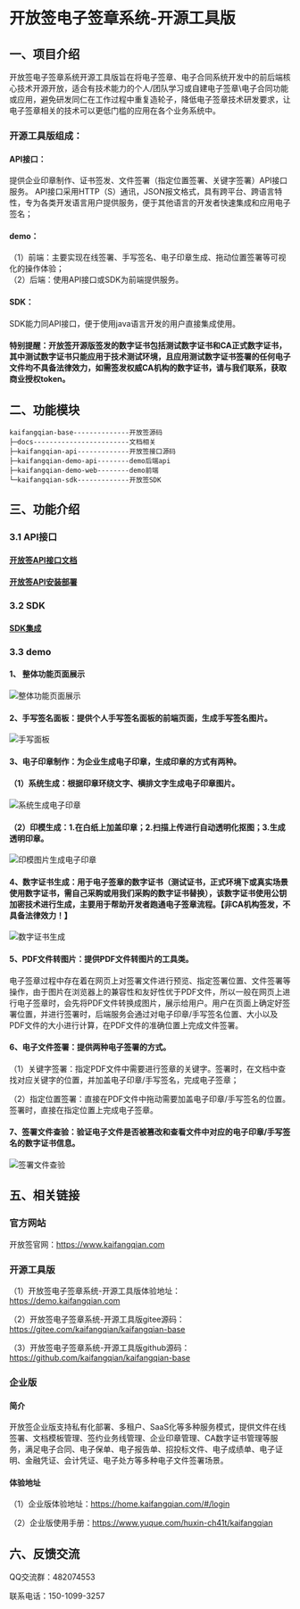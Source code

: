 # 开放签电子签章系统-开源工具版

## 一、项目介绍

开放签电子签章系统开源工具版旨在将电子签章、电子合同系统开发中的前后端核心技术开源开放，适合有技术能力的个人/团队学习或自建电子签章\电子合同功能或应用，避免研发同仁在工作过程中重复造轮子，降低电子签章技术研发要求，让电子签章相关的技术可以更低门槛的应用在各个业务系统中。


### 开源工具版组成：</br>
#### API接口：
提供企业印章制作、证书签发、文件签署（指定位置签署、关键字签署）API接口服务。 API接口采用HTTP（S）通讯，JSON报文格式，具有跨平台、跨语言特性，专为各类开发语言用户提供服务，便于其他语言的开发者快速集成和应用电子签名；</br>
#### demo：</br>
（1）前端：主要实现在线签署、手写签名、电子印章生成、拖动位置签署等可视化的操作体验；</br>
（2）后端：使用API接口或SDK为前端提供服务。</br>
#### SDK：
SDK能力同API接口，便于使用java语言开发的用户直接集成使用。</br>
#### 特别提醒：开放签开源版签发的数字证书包括测试数字证书和CA正式数字证书，其中测试数字证书只能应用于技术测试环境，且应用测试数字证书签署的任何电子文件均不具备法律效力，如需签发权威CA机构的数字证书，请与我们联系，获取商业授权token。


## 二、功能模块

```
kaifangqian-base--------------开放签源码
├─docs------------------------文档相关
├─kaifangqian-api-------------开放签接口源码
├─kaifangqian-demo-api--------demo后端api
├─kaifangqian-demo-web--------demo前端
└─kaifangqian-sdk-------------开放签SDK
```

## 三、功能介绍
### 3.1 API接口
#### [开放签API接口文档](./docs/kaifangqian-doc.pdf)<br/>
#### [开放签API安装部署](./kaifangqian-api/README.md)
### 3.2 SDK
#### [SDK集成](./kaifangqian-sdk/README.md)
### 3.3 demo

#### 1、 整体功能页面展示
![整体功能页面展示](./docs/images/product.png)

#### 2、手写签名面板：提供个人手写签名面板的前端页面，生成手写签名图片。
![手写面板](./docs/images/signature.png)

#### 3、电子印章制作：为企业生成电子印章，生成印章的方式有两种。
#### （1）系统生成：根据印章环绕文字、横排文字生成电子印章图片。
![系统生成电子印章](./docs/images/seal-template.png)

#### （2）印模生成：1.在白纸上加盖印章；2.扫描上传进行自动透明化抠图；3.生成透明印章。
![印模图片生成电子印章](./docs/images/seal-ym.png)

#### 4、数字证书生成：用于电子签章的数字证书（测试证书，正式环境下或真实场景使用数字证书，需自己采购或用我们采购的数字证书替换），该数字证书使用公钥加密技术进行生成，主要用于帮助开发者跑通电子签章流程。【非CA机构签发，不具备法律效力！】
![数字证书生成](./docs/images/pdf-cert.png)
#### 5、PDF文件转图片：提供PDF文件转图片的工具类。
电子签章过程中存在着在网页上对签署文件进行预览、指定签署位置、文件签署等操作，由于图片在浏览器上的兼容性和友好性优于PDF文件，所以一般在网页上进行电子签章时，会先将PDF文件转换成图片，展示给用户。用户在页面上确定好签署位置，并进行签署时，后端服务会通过对电子印章/手写签名位置、大小以及PDF文件的大小进行计算，在PDF文件的准确位置上完成文件签署。

#### 6、电子文件签署：提供两种电子签署的方式。
（1）关键字签署：指定PDF文件中需要进行签章的关键字。签署时，在文档中查找对应关键字的位置，并加盖电子印章/手写签名，完成电子签章；

（2）指定位置签署：直接在PDF文件中拖动需要加盖电子印章/手写签名的位置。签署时，直接在指定位置上完成电子签章。


#### 7、签署文件查验：验证电子文件是否被篡改和查看文件中对应的电子印章/手写签名的数字证书信息。
![签署文件查验](./docs/images/verify.png)



 

## 五、相关链接

### 官方网站

开放签官网：https://www.kaifangqian.com

### 开源工具版
（1）开放签电子签章系统-开源工具版体验地址：https://demo.kaifangqian.com

（2）开放签电子签章系统-开源工具版gitee源码：https://gitee.com/kaifangqian/kaifangqian-base

（3）开放签电子签章系统-开源工具版github源码：https://github.com/kaifangqian/kaifangqian-base

### 企业版
#### 简介 
开放签企业版支持私有化部署、多租户、SaaS化等多种服务模式，提供文件在线签署、文档模板管理、签约业务线管理、企业印章管理、CA数字证书管理等服务，满足电子合同、电子保单、电子报告单、招投标文件、电子成绩单、电子证明、金融凭证、会计凭证、电子处方等多种电子文件签署场景。

#### 体验地址
（1）企业版体验地址：https://home.kaifangqian.com/#/login

（2）企业版使用手册：https://www.yuque.com/huxin-ch41t/kaifangqian



## 六、反馈交流
QQ交流群：482074553

联系电话：150-1099-3257



